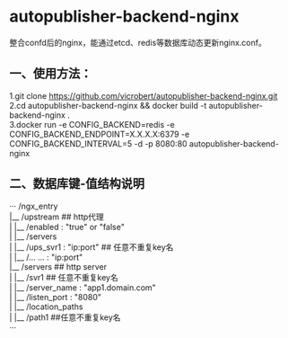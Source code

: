 # autopublisher-backend-nginx  

整合confd后的nginx，能通过etcd、redis等数据库动态更新nginx.conf。  
  
## 一、使用方法：  
1.git clone https://github.com/vicrobert/autopublisher-backend-nginx.git  
2.cd autopublisher-backend-nginx && docker build -t autopublisher-backend-nginx .  
3.docker run -e CONFIG_BACKEND=redis -e CONFIG_BACKEND_ENDPOINT=X.X.X.X:6379 -e CONFIG_BACKEND_INTERVAL=5 -d -p 8080:80 autopublisher-backend-nginx  

## 二、数据库键-值结构说明
···
/ngx_entry  
|__ /upstream                                  ## http代理  
|   |__ /enabled : "true" or "false"  
|   |__ /servers  
|       |__ /ups_svr1 : "ip:port"              ## 任意不重复key名  
|       |__ /... ...  : "ip:port"  
|__ /servers                                   ## http server  
|   |__ /svr1                                  ## 任意不重复key名  
|       |__ /server_name : "app1.domain.com"  
|       |__ /listen_port : "8080"  
|       |__ /location_paths  
|           |__ /path1                         ##任意不重复key名  
···

